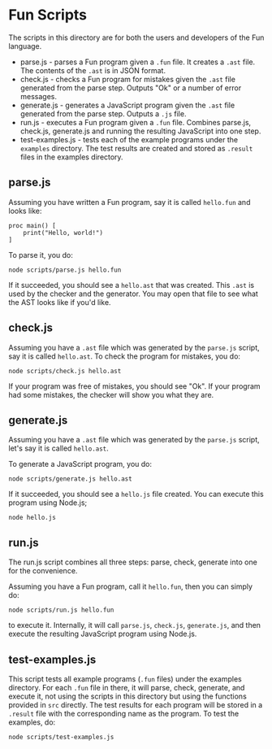 # Fun Scripts

The scripts in this directory are for both the users and developers of the Fun language.

* parse.js - parses a Fun program given a `.fun` file. It creates a `.ast` file. The contents of the `.ast` is in
JSON format.
* check.js - checks a Fun program for mistakes given the `.ast` file generated from the parse step. Outputs "Ok" or a
number of error messages.
* generate.js - generates a JavaScript program given the `.ast` file generated from the parse step. Outputs a `.js` file.
* run.js - executes a Fun program given a `.fun` file. Combines parse.js, check.js, generate.js and running the resulting JavaScript into one step.
* test-examples.js - tests each of the example programs under the `examples` directory. The test results are created and stored as `.result` files in the examples directory.

## parse.js

Assuming you have written a Fun program, say it is called `hello.fun` and looks like:

```
proc main() [
    print("Hello, world!")
]
```

To parse it, you do:

```
node scripts/parse.js hello.fun
```

If it succeeded, you should see a `hello.ast` that was created. This `.ast` is used by the checker
and the generator. You may open that file to see what the AST looks like if you'd like.

## check.js

Assuming you have a `.ast` file which was generated by the `parse.js` script, say it is called `hello.ast`.
To check the program for mistakes, you do:

```
node scripts/check.js hello.ast
```

If your program was free of mistakes, you should see "Ok". If your program had some mistakes, the checker will
show you what they are.

## generate.js

Assuming you have a `.ast` file which was generated by the `parse.js` script, let's say it is called `hello.ast`.

To generate a JavaScript program, you do:

```
node scripts/generate.js hello.ast
```

If it succeeded, you should see a `hello.js` file created. You can execute this program using Node.js;

```
node hello.js
```

## run.js

The run.js script combines all three steps: parse, check, generate into one for the convenience.

Assuming you have a Fun program, call it `hello.fun`, then you can simply do:

```
node scripts/run.js hello.fun
```

to execute it. Internally, it will call `parse.js`, `check.js`, `generate.js`, and then execute
the resulting JavaScript program using Node.js.

## test-examples.js

This script tests all example programs (`.fun` files) under the examples directory. For each
`.fun` file in there, it will parse, check, generate, and execute it, not using the scripts
in this directory but using the functions provided in `src` directly. The test results for
each program will be stored in a `.result` file with the corresponding
name as the program. To test the examples, do:

```
node scripts/test-examples.js
```